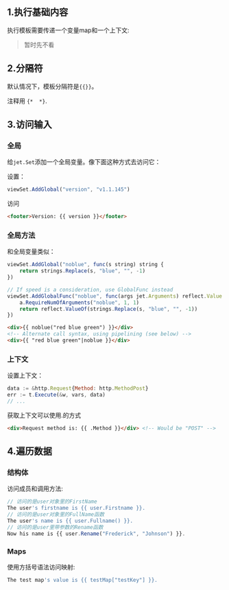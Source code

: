 ## 1.执行基础内容

执行模板需要传递一个变量map和一个上下文:

> 暂时先不看

## 2.分隔符

默认情况下，模板分隔符是`{{}}`。

注释用 `{*  *}`.

## 3.访问输入

### 全局

给`jet.Set`添加一个全局变量。像下面这种方式去访问它：

设置：
```js
viewSet.AddGlobal("version", "v1.1.145")
```

访问
```html
<footer>Version: {{ version }}</footer>
```

### 全局方法

和全局变量类似：

```js
viewSet.AddGlobal("noblue", func(s string) string {
    return strings.Replace(s, "blue", "", -1)
})

// If speed is a consideration, use GlobalFunc instead
viewSet.AddGlobalFunc("noblue", func(args jet.Arguments) reflect.Value {
    a.RequireNumOfArguments("noblue", 1, 1)
    return reflect.ValueOf(strings.Replace(s, "blue", "", -1))
})
```

```html
<div>{{ noblue("red blue green") }}</div>
<!-- Alternate call syntax, using pipelining (see below) -->
<div>{{ "red blue green"|noblue }}</div>
```

### 上下文

设置上下文：

```js
data := &http.Request{Method: http.MethodPost}
err := t.Execute(&w, vars, data)
// ...
```

获取上下文可以使用.的方式

```html
<div>Request method is: {{ .Method }}</div> <!-- Would be "POST" -->
```

## 4.遍历数据

### 结构体

访问成员和调用方法:

```js
// 访问的是user对象里的FirstName
The user's firstname is {{ user.Firstname }}.
// 访问的是user对象里的FullName函数
The user's name is {{ user.Fullname() }}.
// 访问的是user里带参数的Rename函数
Now his name is {{ user.Rename("Frederick", "Johnson") }}.
```

### Maps

使用方括号语法访问映射:

```js
The test map's value is {{ testMap["testKey"] }}.
```


